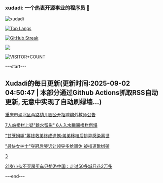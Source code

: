 ### xudadi: 一个热衷开源事业的程序员 👋

![xudadi](https://github-readme-stats-git-masterorgs-github-readme-stats-team.vercel.app/api?username=xudadi)

[![Top Langs](https://github-readme-stats.vercel.app/api/top-langs/?username=xudadi)](https://github.com/anuraghazra/github-readme-stats)

[![GitHub Streak](https://streak-stats.demolab.com?user=xudadi&locale=zh_Hans)](https://git.io/streak-stats)

![](https://raw.githubusercontent.com/xudadi/xudadi/main/assets/github-contribution-grid-snake.svg)

![VISITOR+COUNT](https://komarev.com/ghpvc/?username=xudadi&label=VISITOR+COUNT)


---start---

## Xudadi的每日更新(更新时间:2025-09-02 04:50:47 | 本部分通过Github Actions抓取RSS自动更新, 无意中实现了自动刷绿墙...)

[重庆市渝北区两路幼儿园公开招聘编外教师公告](https://www.gongkaoleida.com/article/2597396)

[7人站桥栏上疑"跳水留影" 6人入水瞬间桥栏倒塌](https://m.163.com/news/article/K8DCUAPB05561G0D.html)

["甘蔗姐姐"筹钱救弟终成遗憾:弟弟移植后排异感染离世](https://m.163.com/news/article/K8D9H4R0053469LG.html)

["最快女护士"夺冠后哭诉让领导多给调休 被指道歉绑架](https://m.163.com/news/article/K8D9B2HP0550A0OW.html)

[3](https://m.163.com/touch/news/sub/domestic)

[21岁小伙不买房买车只想游中国：走过50多城只花2万多](https://m.163.com/news/article/K8DB3VH30001899O.html)

---end---
